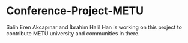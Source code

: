 # Conference-Project-METU
Salih Eren Akcapınar and İbrahim Halil Han is working on this project to contribute METU university and communities in there.
